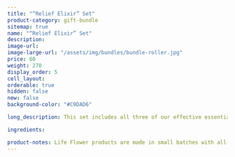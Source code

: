 ```yaml
---
title: "“Relief Elixir” Set"
product-category: gift-bundle
sitemap: true
name: "“Relief Elixir” Set"
description:
image-url:
image-large-url: "/assets/img/bundles/bundle-roller.jpg"
price: 60
weight: 270
display_order: 5
cell_layout:
orderable: true
hidden: false
new: false
background-color: "#C9DAD6"

long_description: This set includes all three of our effective essential oil relief elixirs. Infused sweet almond oil paired with different herbal blends that are proven to treat and relieve insomnia, headache and anxiety. Keep one and gift the rest or just keep them all as a present to yourself. The perfect stocking stuffers. Originally priced at $75, discounted to $60!

ingredients:

product-notes: Life Flower products are made in small batches with all-natural and boutique ingredients. Most orders are processed within 3 days of being placed.
---
```

